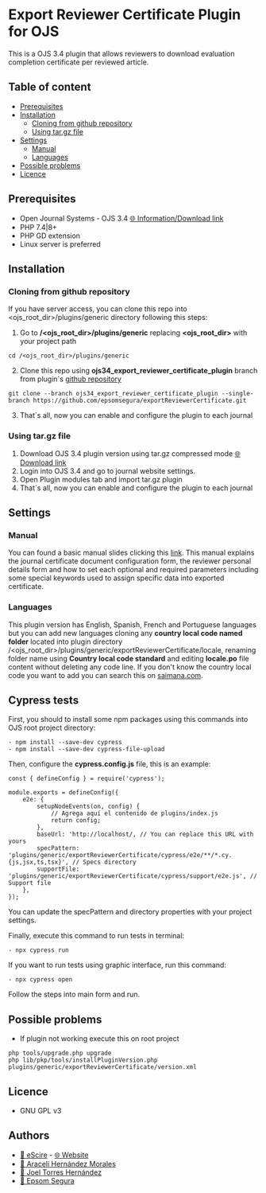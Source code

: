# Export Reviewer Certificate Plugin for OJS

This is a OJS 3.4 plugin that allows reviewers to download evaluation completion certificate per reviewed article.

## Table of content
- [Prerequisites](#prerequisites)
- [Installation](#installation)
    - [Cloning from github repository](#cloning-from-github-repository)
    - [Using tar.gz file](#using-tar.gz-file)
- [Settings](#settings)
    - [Manual](#manual)
    - [Languages](#languages)
- [Possible problems](#possible-problems)
- [Licence](#licence)

## Prerequisites

- Open Journal Systems - OJS 3.4 [🌐 Information/Download link](https://pkp.sfu.ca/software/ojs/download/archive/) 
- PHP 7.4|8+ 
- PHP GD extension 
- Linux server is preferred


## Installation

### Cloning from github repository
If you have server access, you can clone this repo into <ojs_root_dir>/plugins/generic directory following this steps:

1. Go to **/<ojs_root_dir>/plugins/generic** replacing **<ojs_root_dir>** with your project path
```
cd /<ojs_root_dir>/plugins/generic
```
2. Clone this repo using **ojs34_export_reviewer_certificate_plugin** branch from plugin´s [github repository](https://github.com/epsomsegura/exportReviewerCertificate)
```
git clone --branch ojs34_export_reviewer_certificate_plugin --single-branch https://github.com/epsomsegura/exportReviewerCertificate.git
```
3. That´s all, now you can enable and configure the plugin to each journal

### Using tar.gz file
1. Download OJS 3.4 plugin version using tar.gz compressed mode [🌐 Download link](https://github.com/escire-ojs-plugins/exportReviewerCertificate/archive/refs/tags/V2.0.0.1.tar.gz)
2. Login into OJS 3.4 and go to journal website settings.
3. Open Plugin modules tab and import tar.gz plugin
4. That´s all, now you can enable and configure the plugin to each journal

## Settings

### Manual
You can found a basic manual slides clicking this [link](https://docs.google.com/presentation/d/1JYImDqrfUTHMzBFLoflQOABSx70c8nt4nFZBR9lBKzI/edit?usp=sharing). This manual explains the journal certificate document configuration form, the reviewer personal details form and how to set each optional and required parameters including some special keywords used to assign specific data into exported certificate.

### Languages
This plugin version has English, Spanish, French and Portuguese languages but you can add new languages cloning any **country local code named folder** located into plugin directory /<ojs_root_dir>/plugins/generic/exportReviewerCertificate/locale, renaming folder name using **Country local code standard** and editing **locale.po** file content without deleting any code line. If you don't know the country local code you want to add you can search this on [saimana.com](https://saimana.com/list-of-country-locale-code/).

## Cypress tests
First, you should to install some npm packages using this commands into OJS root project directory:

````
- npm install --save-dev cypress
- npm install --save-dev cypress-file-upload
````
Then, configure the **cypress.config.js** file, this is an example:
````
const { defineConfig } = require('cypress');

module.exports = defineConfig({
    e2e: {
        setupNodeEvents(on, config) {
            // Agrega aquí el contenido de plugins/index.js
            return config;
        },
        baseUrl: 'http://localhost/, // You can replace this URL with yours
        specPattern: 'plugins/generic/exportReviewerCertificate/cypress/e2e/**/*.cy.{js,jsx,ts,tsx}', // Specs directory
        supportFile: 'plugins/generic/exportReviewerCertificate/cypress/support/e2e.js', // Support file
    },
});
````
You can update the specPattern and directory properties with your project settings.

Finally, execute this command to run tests in terminal:

````
- npx cypress run
````

If you want to run tests using graphic interface, run this command:
````
- npx cypress open
````
Follow the steps into main form and run.

## Possible problems

- If plugin not working execute this on root project

```
php tools/upgrade.php upgrade
php lib/pkp/tools/installPluginVersion.php plugins/generic/exportReviewerCertificate/version.xml
```

## Licence

- GNU GPL v3

## Authors
- [📧 eScire](mailto:contacto@escire.lat) - [🌐 Website](https://www.escire.lat/)
- [📧 Araceli Hernández Morales](mailto:araceli@escire.lat)
- [📧 Joel Torres Hernández](mailto:joel@escire.lat)
- [📧 Epsom Segura](mailto:epsom@escire.lat)